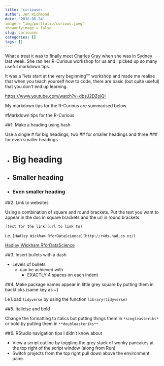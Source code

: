 ```yaml
---
title: 'curiouser '
author: Jen Richmond
date: '2018-06-24'
image = "img/portfolio/curious.jpeg"
showonlyimage = false
slug: curiouser
categories: []
tags: []
---
```



What a treat it was to finally meet [Charles Gray](https://twitter.com/cantabile) when she was in Sydney last week. She ran her R-Curious workshop for us and I picked up so many useful markdown tips. 

<!--more-->

It was a "lets start at the very beginning"" workshop and made me realise that when you teach yourself how to code, there are basic (but quite useful) that you don't end up learning. 

https://www.youtube.com/watch?v=dbsJ2DZoiQI


My markdown tips for the R-Curious are summarised below. 



#Markdown tips for the R-Curious

##1. Make a heading using hash 

Use a single # for big headings, two ## for smaller headings and three ### for even smaller headings

- # Big heading
- ## Smaller heading
- ### Even smaller heading

##2. Link to websites

Using a combination of square and round brackets. Put the text you want to appear in the doc in square brackets and the url in round brackets 

`[text for the link](url to link to)`

i.e.
`[Hadley Wickham RforDataScience](http://r4ds.had.co.nz/)`

[Hadley Wickham RforDataScience](http://r4ds.had.co.nz/)

##3. Insert bullets with a dash

- Levels of bullets 
    - can be achieved with 
        - EXACTLY 4 spaces on each indent

##4. Make package names appear in little grey square by putting them in backticks (same key as ~)

i.e
Load `tidyverse` by using the function `library(tidyverse)`

##5. Italicise and bold

Change the formatting to italics but putting things them in `*singleasteriks*` or bold by putting them in `**doubleasteriks**`


##6. RStudio navigation tips I didn’t know about

- View a script outline by toggling the grey stack of wonky pancakes at the top right of the script window (along from Run)
- Switch projects from the top right pull down above the environment pane. 


